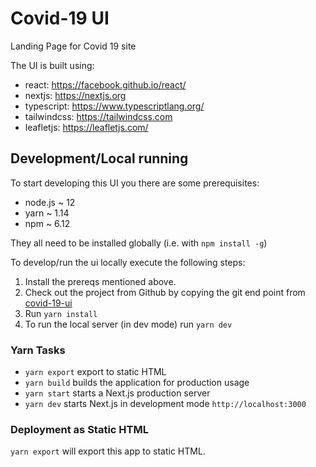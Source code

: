 # Covid-19 UI #

Landing Page for Covid 19 site

The UI is built using:
 * react: https://facebook.github.io/react/
 * nextjs: https://nextjs.org
 * typescript: https://www.typescriptlang.org/
 * tailwindcss: https://tailwindcss.com
 * leafletjs: https://leafletjs.com/

## Development/Local running
To start developing this UI you there are some prerequisites:

* node.js ~ 12
* yarn ~ 1.14
* npm ~ 6.12

They all need to be installed globally (i.e. with `npm install -g`)

To develop/run the ui locally execute the following steps:
1. Install the prereqs mentioned above.
2. Check out the project from Github by copying the git end point from [covid-19-ui](https://github.com/budiboi22/covid-19-ui)
3. Run `yarn install`
4. To run the local server (in dev mode) run `yarn dev`

### Yarn Tasks
- `yarn export` export to static HTML
- `yarn build` builds the application for production usage
- `yarn start` starts a Next.js production server
- `yarn dev` starts Next.js in development mode
`http://localhost:3000`

### Deployment as Static HTML
`yarn export` will export this app to static HTML. 

